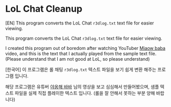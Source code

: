 # LoL Chat Cleanup
[EN] 
This program converts the LoL Chat `r3dlog.txt` text file for easier viewing.

This program converts the LoL Chat `r3dlog.txt` text file for easier viewing.

I created this program out of boredom after watching YouTuber [Miaow baba](https://www.youtube.com/@Miaowbaba) video, and this is the text that I actually played from the sample text file.
(Please understand that I am not good at LoL, so please understand)

[한국어] 
이 프로그램은 롤 채팅 `r3dlog.txt` 텍스트 파일을 보기 쉽게 변환 해주는 프로그램 입니다.

해당 프로그램은 유튜버 [야옹해 바바](https://www.youtube.com/@Miaowbaba) 님의 영상을 보고 심심해서 만들어봤으며, 샘플 텍스트 파일을 실제 직접 플레이한 텍스트 입니다.
(롤을 잘 안해서 못하는 부분 양해 바랍니다)


